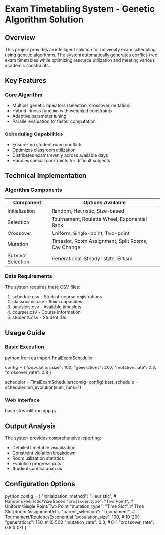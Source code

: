 # Exam Timetabling System - Genetic Algorithm Solution

## Overview 
This project provides an intelligent solution for university exam scheduling using genetic algorithms. The system automatically generates conflict-free exam timetables while optimizing resource utilization and meeting various academic constraints.

## Key Features 

### Core Algorithm
-  Multiple genetic operators (selection, crossover, mutation)
-  Hybrid fitness function with weighted constraints
-  Adaptive parameter tuning
-  Parallel evaluation for faster computation

### Scheduling Capabilities
-  Ensures no student exam conflicts
-  Optimizes classroom utilization
-  Distributes exams evenly across available days
-  Handles special constraints for difficult subjects

## Technical Implementation 

### Algorithm Components
| Component | Options Available |
|-----------|-------------------|
| Initialization | Random, Heuristic, Size-based |
| Selection | Tournament, Roulette Wheel, Exponential Rank |
| Crossover | Uniform, Single-point, Two-point |
| Mutation | Timeslot, Room Assignment, Split Rooms, Day Change |
| Survivor Selection | Generational, Steady-state, Elitism |

### Data Requirements
The system requires these CSV files:
1. schedule.csv - Student-course registrations
2. classrooms.csv - Room capacities  
3. timeslots.csv - Available timeslots
4. courses.csv - Course information
5. students.csv - Student IDs

## Usage Guide 

### Basic Execution
python
from ea import FinalExamScheduler

config = {
    "population_size": 100,
    "generations": 200,
    "mutation_rate": 0.3,
    "crossover_rate": 0.8
}

scheduler = FinalExamScheduler(config=config)
best_schedule = scheduler.run_evolution(num_runs=1)


### Web Interface
bash
streamlit run app.py


## Output Analysis 

The system provides comprehensive reporting:
- Detailed timetable visualization
- Constraint violation breakdown
- Room utilization statistics
- Evolution progress plots
- Student conflict analysis

## Configuration Options 

python
config = {
    "initialization_method": "Heuristic",  # Random/Heuristic/Size Based
    "crossover_type": "Two Point",  # Uniform/Single Point/Two Point
    "mutation_type": "Time Slot",  # Time Slot/Room Assignment/etc.
    "parent_selection": "Tournament",  # Tournament/Roulette/Exponential
    "population_size": 100,  # 10-200
    "generations": 150,  # 10-500
    "mutation_rate": 0.3,  # 0-1
    "crossover_rate": 0.8  # 0-1
}


